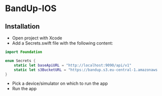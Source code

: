 # BandUp-IOS
## Installation
- Open project with Xcode
- Add a Secrets.swift file with the following content:
```swift
import Foundation

enum Secrets {
    static let baseApiURL = "http://localhost:9090/api/v1"
    static let s3BucketURL = "https://bandup.s3.eu-central-1.amazonaws.com/"
}
```
- Pick a device/simulator on which to run the app
- Run the app

